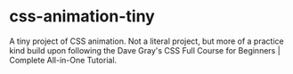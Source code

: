 # css-animation-tiny
A tiny project of CSS animation. Not a literal project, but more of a practice kind build upon following the Dave Gray's CSS Full Course for Beginners | Complete All-in-One Tutorial.
